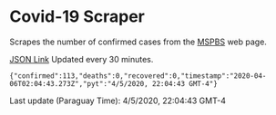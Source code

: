 # Covid-19 Scraper

Scrapes the number of confirmed cases from the [MSPBS](https://www.mspbs.gov.py/covid-19.php) web page.

[JSON Link](https://jmayalag.github.io/covid19-scrape/cases.json)
Updated every 30 minutes.
```
{"confirmed":113,"deaths":0,"recovered":0,"timestamp":"2020-04-06T02:04:43.273Z","pyt":"4/5/2020, 22:04:43 GMT-4"}
```
Last update (Paraguay Time): 4/5/2020, 22:04:43 GMT-4
